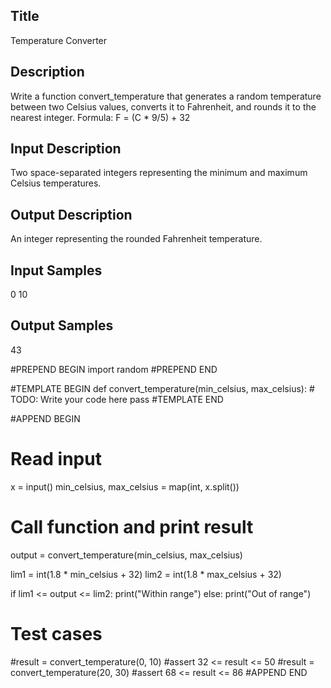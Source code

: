 ## Title
Temperature Converter

## Description
Write a function convert_temperature that generates a random temperature between two Celsius values, converts it to Fahrenheit, and rounds it to the nearest integer.
Formula: F = (C * 9/5) + 32

## Input Description
Two space-separated integers representing the minimum and maximum Celsius temperatures.

## Output Description
An integer representing the rounded Fahrenheit temperature.

## Input Samples
0 10

## Output Samples
43


#PREPEND BEGIN
import random
#PREPEND END

#TEMPLATE BEGIN
def convert_temperature(min_celsius, max_celsius):
    # TODO: Write your code here
    pass
#TEMPLATE END

#APPEND BEGIN
# Read input
x = input()
min_celsius, max_celsius = map(int, x.split())

# Call function and print result
output = convert_temperature(min_celsius, max_celsius)

lim1 = int(1.8 * min_celsius + 32)
lim2 = int(1.8 * max_celsius + 32)

if lim1 <= output <= lim2:
    print("Within range")
else:
    print("Out of range")


# Test cases
#result = convert_temperature(0, 10)
#assert 32 <= result <= 50
#result = convert_temperature(20, 30)
#assert 68 <= result <= 86
#APPEND END